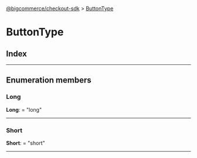 [@bigcommerce/checkout-sdk](../README.md) > [ButtonType](../enums/buttontype.md)

# ButtonType

## Index

---

## Enumeration members

<a id="long"></a>

###  Long

**Long**:  = "long"

___
<a id="short"></a>

###  Short

**Short**:  = "short"

___

